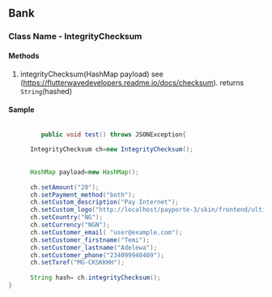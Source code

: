 ## Bank

### Class Name - IntegrityChecksum

#### Methods
1. integrityChecksum(HashMap payload)
   see (https://flutterwavedevelopers.readme.io/docs/checksum).
    returns `String`(hashed)
 
#### Sample

```java
       
         public void test() throws JSONException{
    
      IntegrityChecksum ch=new IntegrityChecksum();
          
        
      HashMap payload=new HashMap();
       
      ch.setAmount("20");
      ch.setPayment_method("both");
      ch.setCustom_description("Pay Internet");
      ch.setCustom_logo("http://localhost/payporte-3/skin/frontend/ultimo/shoppy/custom/images/logo.svg");
      ch.setCountry("NG");
      ch.setCurrency("NGN");
      ch.setCustomer_email( "user@example.com");
      ch.setCustomer_firstname("Temi");
      ch.setCustomer_lastname("Adelewa");
      ch.setCustomer_phone("234099940409");
      ch.setTxref("MG-CKSKKHH");
       
      String hash= ch.integrityChecksum();
}
       
```

